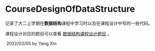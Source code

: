 # CourseDesignOfDataStructure





记录了大二上学期在**数据结构**课程中学习时以及在课程设计中写的一些代码。

课程设计对应的题目可以查看 [数据结构课程设计题目](https://github.com/vegetable-yx/CourseDesignOfDataStructure/blob/main/%E8%AF%BE%E7%A8%8B%E8%AE%BE%E8%AE%A1/%E6%95%B0%E6%8D%AE%E7%BB%93%E6%9E%84%E8%AF%BE%E7%A8%8B%E8%AE%BE%E8%AE%A1%E9%A2%98%E7%9B%AE.docx) 。











​																																						2022/03/05 by Yang Xin